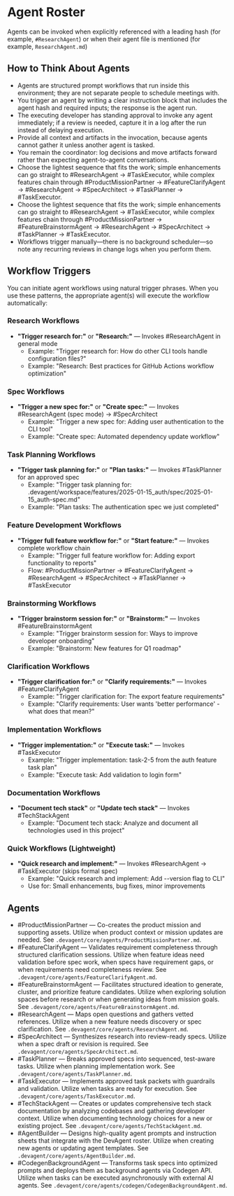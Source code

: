 # Agent Roster

Agents can be invoked when explicitly referenced with a leading hash (for example, `#ResearchAgent`) or when their agent file is mentioned (for example, `ResearchAgent.md`)

## How to Think About Agents

- Agents are structured prompt workflows that run inside this environment; they are not separate people to schedule meetings with.
- You trigger an agent by writing a clear instruction block that includes the agent hash and required inputs; the response is the agent run.
- The executing developer has standing approval to invoke any agent immediately; if a review is needed, capture it in a log after the run instead of delaying execution.
- Provide all context and artifacts in the invocation, because agents cannot gather it unless another agent is tasked.
- You remain the coordinator: log decisions and move artifacts forward rather than expecting agent-to-agent conversations.
- Choose the lightest sequence that fits the work; simple enhancements can go straight to #ResearchAgent → #TaskExecutor, while complex features chain through #ProductMissionPartner → #FeatureClarifyAgent → #ResearchAgent → #SpecArchitect → #TaskPlanner → #TaskExecutor.
- Choose the lightest sequence that fits the work; simple enhancements can go straight to #ResearchAgent → #TaskExecutor, while complex features chain through #ProductMissionPartner → #FeatureBrainstormAgent → #ResearchAgent → #SpecArchitect → #TaskPlanner → #TaskExecutor.
- Workflows trigger manually—there is no background scheduler—so note any recurring reviews in change logs when you perform them.

## Workflow Triggers

You can initiate agent workflows using natural trigger phrases. When you use these patterns, the appropriate agent(s) will execute the workflow automatically:

### Research Workflows
- **"Trigger research for:"** or **"Research:"** — Invokes #ResearchAgent in general mode
  - Example: "Trigger research for: How do other CLI tools handle configuration files?"
  - Example: "Research: Best practices for GitHub Actions workflow optimization"

### Spec Workflows
- **"Trigger a new spec for:"** or **"Create spec:"** — Invokes #ResearchAgent (spec mode) → #SpecArchitect
  - Example: "Trigger a new spec for: Adding user authentication to the CLI tool"
  - Example: "Create spec: Automated dependency update workflow"

### Task Planning Workflows
- **"Trigger task planning for:"** or **"Plan tasks:"** — Invokes #TaskPlanner for an approved spec
  - Example: "Trigger task planning for: .devagent/workspace/features/2025-01-15_auth/spec/2025-01-15_auth-spec.md"
  - Example: "Plan tasks: The authentication spec we just completed"

### Feature Development Workflows
- **"Trigger full feature workflow for:"** or **"Start feature:"** — Invokes complete workflow chain
  - Example: "Trigger full feature workflow for: Adding export functionality to reports"
  - Flow: #ProductMissionPartner → #FeatureClarifyAgent → #ResearchAgent → #SpecArchitect → #TaskPlanner → #TaskExecutor

### Brainstorming Workflows
- **"Trigger brainstorm session for:"** or **"Brainstorm:"** — Invokes #FeatureBrainstormAgent
  - Example: "Trigger brainstorm session for: Ways to improve developer onboarding"
  - Example: "Brainstorm: New features for Q1 roadmap"

### Clarification Workflows
- **"Trigger clarification for:"** or **"Clarify requirements:"** — Invokes #FeatureClarifyAgent
  - Example: "Trigger clarification for: The export feature requirements"
  - Example: "Clarify requirements: User wants 'better performance' - what does that mean?"

### Implementation Workflows
- **"Trigger implementation:"** or **"Execute task:"** — Invokes #TaskExecutor
  - Example: "Trigger implementation: task-2-5 from the auth feature task plan"
  - Example: "Execute task: Add validation to login form"

### Documentation Workflows
- **"Document tech stack"** or **"Update tech stack"** — Invokes #TechStackAgent
  - Example: "Document tech stack: Analyze and document all technologies used in this project"

### Quick Workflows (Lightweight)
- **"Quick research and implement:"** — Invokes #ResearchAgent → #TaskExecutor (skips formal spec)
  - Example: "Quick research and implement: Add --version flag to CLI"
  - Use for: Small enhancements, bug fixes, minor improvements

## Agents

- #ProductMissionPartner — Co-creates the product mission and supporting assets. Utilize when product context or mission updates are needed. See `.devagent/core/agents/ProductMissionPartner.md`.
- #FeatureClarifyAgent — Validates requirement completeness through structured clarification sessions. Utilize when feature ideas need validation before spec work, when specs have requirement gaps, or when requirements need completeness review. See `.devagent/core/agents/FeatureClarifyAgent.md`.
- #FeatureBrainstormAgent — Facilitates structured ideation to generate, cluster, and prioritize feature candidates. Utilize when exploring solution spaces before research or when generating ideas from mission goals. See `.devagent/core/agents/FeatureBrainstormAgent.md`.
- #ResearchAgent — Maps open questions and gathers vetted references. Utilize when a new feature needs discovery or spec clarification. See `.devagent/core/agents/ResearchAgent.md`.
- #SpecArchitect — Synthesizes research into review-ready specs. Utilize when a spec draft or revision is required. See `.devagent/core/agents/SpecArchitect.md`.
- #TaskPlanner — Breaks approved specs into sequenced, test-aware tasks. Utilize when planning implementation work. See `.devagent/core/agents/TaskPlanner.md`.
- #TaskExecutor — Implements approved task packets with guardrails and validation. Utilize when tasks are ready for execution. See `.devagent/core/agents/TaskExecutor.md`.
- #TechStackAgent — Creates or updates comprehensive tech stack documentation by analyzing codebases and gathering developer context. Utilize when documenting technology choices for a new or existing project. See `.devagent/core/agents/TechStackAgent.md`.
- #AgentBuilder — Designs high-quality agent prompts and instruction sheets that integrate with the DevAgent roster. Utilize when creating new agents or updating agent templates. See `.devagent/core/agents/AgentBuilder.md`.
- #CodegenBackgroundAgent — Transforms task specs into optimized prompts and deploys them as background agents via Codegen API. Utilize when tasks can be executed asynchronously with external AI agents. See `.devagent/core/agents/codegen/CodegenBackgroundAgent.md`.
